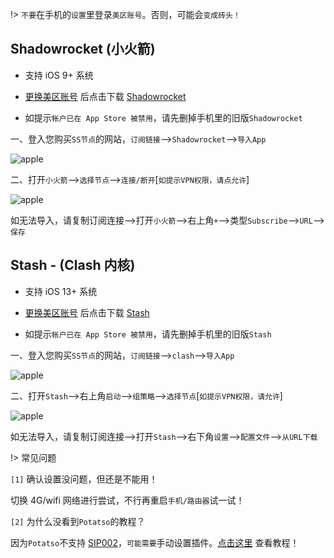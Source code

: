 !> `不要`在手机的`设置`里登录`美区账号`。否则，可能会`变成砖头！`

## Shadowrocket (小火箭)

* 支持 iOS 9+ 系统

* [更换美区账号](https://app.derk.top) 后点击下载 [Shadowrocket](https://apps.apple.com/us/app/shadowrocket/id932747118)

* 如提示`帐户已在 App Store 被禁用`，请先删掉手机里的旧版`Shadowrocket`

一、登入您购买`SS节点`的网站，`订阅链接`-->`Shadowrocket`-->`导入App`

![apple](media/apple/srsub_1.jpg ':size=360')

二、打开`小火箭`-->`选择节点`-->`连接/断开`[`如提示VPN权限，请点允许`]

![apple](media/apple/srsub_2.jpg ':size=360')

如无法导入，请复制订阅连接-->打开`小火箭`-->右上角`+`-->类型`Subscribe`-->`URL`-->`保存`

## Stash - (Clash 内核)

* 支持 iOS 13+ 系统

* [更换美区账号](https://app.derk.top) 后点击下载 [Stash](https://apps.apple.com/us/app/stash-rule-based-proxy/id1596063349)

* 如提示`帐户已在 App Store 被禁用`，请先删掉手机里的旧版`Stash`

一、登入您购买`SS节点`的网站，`订阅链接`-->`clash`-->`导入App`

![apple](media/apple/stash_1.jpg ':size=360')

二、打开`Stash`-->右上角`启动`-->`组策略`-->`选择节点`[`如提示VPN权限，请允许`]

![apple](media/apple/stash_2.jpg ':size=360')

如无法导入，请复制订阅连接-->打开`Stash`-->右下角`设置`-->`配置文件`-->`从URL下载`

!> 常见问题

`[1]` 确认设置没问题，但还是不能用！

切换 4G/wifi 网络进行尝试，不行再重启`手机/路由器`试一试！

`[2]` 为什么没看到`Potatso`的教程？

因为`Potatso`不支持 <a href="https://shadowsocks.org/en/wiki/SIP002-URI-Scheme.html" target="_blank">SIP002</a>，`可能需要`手动设置插件。[点击这里](potatso) 查看教程！
